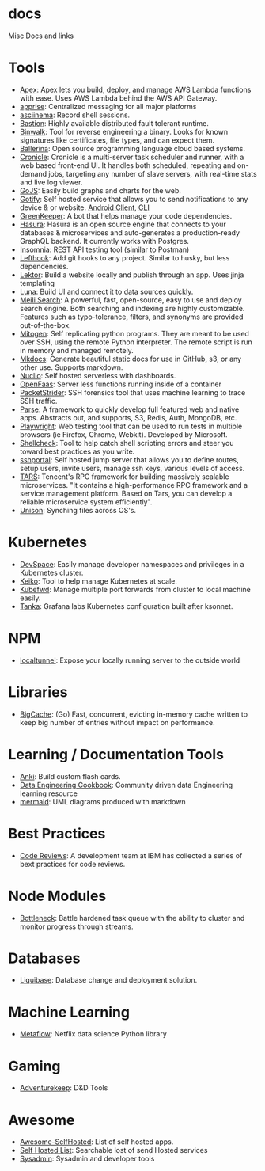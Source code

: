 # docs
Misc Docs and links

# Tools

* [Apex](http://apex.run/): Apex lets you build, deploy, and manage AWS Lambda functions with ease. Uses AWS Lambda behind the AWS API Gateway.
* [apprise](https://github.com/caronc/apprise/wiki): Centralized messaging for all major platforms
* [asciinema](https://asciinema.org/): Record shell sessions.
* [Bastion](https://github.com/bastion-rs/bastion/blob/master/README.md): Highly available distributed fault tolerant runtime.
* [Binwalk](https://github.com/ReFirmLabs/binwalk): Tool for reverse engineering a binary. Looks for known signatures like certificates, file types, and can expect them.
* [Ballerina](https://ballerina.io/): Open source programming language cloud based systems.
* [Cronicle](https://github.com/jhuckaby/Cronicle): Cronicle is a multi-server task scheduler and runner, with a web based front-end UI. It handles both scheduled, repeating and on-demand jobs, targeting any number of slave servers, with real-time stats and live log viewer.
* [GoJS](https://gojs.net/latest/index.html): Easily build graphs and charts for the web.
* [Gotify](https://github.com/gotify/server): Self hosted service that allows you to send notifications to any device & or website. [Android Client](https://github.com/gotify/android), [CLI](https://github.com/gotify/cli)
* [GreenKeeper](https://greenkeeper.io/): A bot that helps manage your code dependencies.
* [Hasura](https://hasura.io/): Hasura is an open source engine that connects to your databases & microservices and auto-generates a production-ready GraphQL backend. It currently works with Postgres.
* [Insomnia](https://support.insomnia.rest/): REST API testing tool (similar to Postman)
* [Lefthook](https://github.com/Arkweid/lefthook/blob/master/docs/node.md): Add git hooks to any project. Similar to husky, but less dependencies.
* [Lektor](https://www.getlektor.com/): Build a website locally and publish through an app. Uses jinja templating
* [Luna](https://www.luna-lang.org/): Build UI and connect it to data sources quickly.
* [Meili Search](https://github.com/meilisearch/MeiliSearch): A powerful, fast, open-source, easy to use and deploy search engine. Both searching and indexing are highly customizable. Features such as typo-tolerance, filters, and synonyms are provided out-of-the-box.
* [Mitogen](https://mitogen.networkgenomics.com/): Self replicating python programs. They are meant to be used over SSH, using the remote Python interpreter. The remote script is run in memory and managed remotely.
* [Mkdocs](https://www.mkdocs.org/): Generate beautiful static docs for use in GitHub, s3, or any other use. Supports markdown.
* [Nuclio](https://nuclio.io/): Self hosted serverless with dashboards.
* [OpenFaas](https://github.com/openfaas/faas/blob/master/README.md): Server less functions running inside of a container
* [PacketStrider](https://github.com/benjeems/packetStrider/blob/master/README.md): SSH forensics tool that uses machine learning to trace SSH traffic.
* [Parse](https://parseplatform.org/): A framework to quickly develop full featured web and native apps. Abstracts out, and supports, S3, Redis, Auth, MongoDB, etc.
* [Playwright](https://github.com/microsoft/playwright): Web testing tool that can be used to run tests in multiple browsers (ie Firefox, Chrome, Webkit). Developed by Microsoft.
* [Shellcheck](https://github.com/koalaman/shellcheck): Tool to help catch shell scripting errors and steer you toward best practices as you write.
* [sshportal](https://github.com/moul/sshportal): Self hosted jump server that allows you to define routes, setup users, invite users, manage ssh keys, various levels of access.
* [TARS](https://github.com/TarsCloud/Tars/blob/master/Introduction.md): Tencent's RPC framework for building massively scalable microservices. "It contains a high-performance RPC framework and a service management platform. Based on Tars, you can develop a reliable microservice system efficiently".
* [Unison](https://www.cis.upenn.edu/~bcpierce/unison/): Synching files across OS's.

# Kubernetes
* [DevSpace](https://github.com/devspace-cloud/devspace): Easily manage developer namespaces and privileges in a Kubernetes cluster.
* [Keiko](https://github.com/keikoproj/keiko/): Tool to help manage Kubernetes at scale.
* [Kubefwd](https://github.com/txn2/kubefwd): Manage multiple port forwards from cluster to local machine easily.
* [Tanka](https://github.com/grafana/tanka): Grafana labs Kubernetes configuration built after ksonnet.

# NPM
* [localtunnel](https://localtunnel.github.io/www/): Expose your locally running server to the outside world

# Libraries
* [BigCache](https://github.com/allegro/bigcache/blob/master/README.md): (Go) Fast, concurrent, evicting in-memory cache written to keep big number of entries without impact on performance.

# Learning / Documentation Tools
* [Anki](https://apps.ankiweb.net/): Build custom flash cards.
* [Data Engineering Cookbook](https://github.com/andkret/Cookbook/blob/master/README.md): Community driven data Engineering learning resource
* [mermaid](https://mermaidjs.github.io/#/): UML diagrams produced with markdown

# Best Practices
* [Code Reviews](https://www.ibm.com/developerworks/rational/library/11-proven-practices-for-peer-review/index.html): A development team at IBM has collected a series of bext practices for code reviews.

# Node Modules
* [Bottleneck](https://github.com/SGrondin/bottleneck/blob/master/README.md): Battle hardened task queue with the ability to cluster and monitor progress through streams.

# Databases
* [Liquibase](https://www.liquibase.org/): Database change and deployment solution.

# Machine Learning
* [Metaflow](https://metaflow.org/): Netflix data science Python library

# Gaming
* [Adventurekeep](https://adventurekeep.com/): D&D Tools

# Awesome
* [Awesome-SelfHosted](https://github.com/Kickball/awesome-selfhosted/blob/master/README.md): List of self hosted apps.
* [Self Hosted List](https://selfhostedsource.tech/self-hosted/all): Searchable lost of send Hosted services
* [Sysadmin](https://github.com/n1trux/awesome-sysadmin#identity-management): Sysadmin and developer tools
